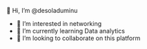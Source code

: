  👋 Hi, I’m @desoladuminu
- 👀 I’m interested in networking
- 🌱 I’m currently learning Data analytics
- 💞️ I’m looking to collaborate on this platform
  
